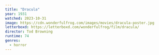 ```yaml
---
title: "Dracula"
year: 1931
watched: 2023-10-31
image: https://cdn.wonderfulfrog.com/images/movies/dracula-poster.jpg
letterboxd: https://letterboxd.com/wonderfulfrog/film/dracula/
director: Tod Browning
runtime: 74
genres:
  - horror
---
```

